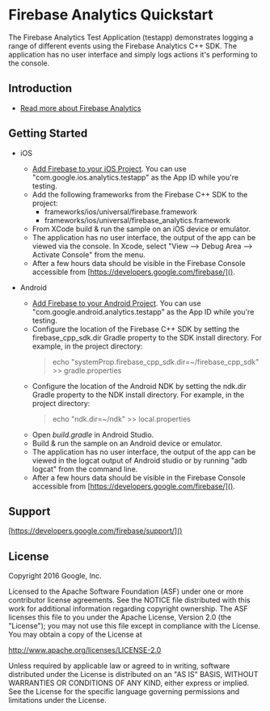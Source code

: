 Firebase Analytics Quickstart
==============================

The Firebase Analytics Test Application (testapp) demonstrates logging a range
of different events using the Firebase Analytics C++ SDK.  The application has
no user interface and simply logs actions it's performing to the console.

Introduction
------------

- [Read more about Firebase Analytics](https://developers.google.com/firebase/)

Getting Started
---------------

- iOS
  - [Add Firebase to your iOS Project](https://developers.google.com/firebase/docs/ios/setup).
    You can use "com.google.ios.analytics.testapp" as the App ID while
    you're testing.
  - Add the following frameworks from the Firebase C++ SDK to the project:
    - frameworks/ios/universal/firebase.framework
    - frameworks/ios/universal/firebase_analytics.framework
  - From XCode build & run the sample on an iOS device or emulator.
  - The application has no user interface, the output of the app can be viewed
    via the console.  In Xcode,  select
    "View --> Debug Area --> Activate Console" from the menu.
  - After a few hours data should be visible in the Firebase Console accessible
    from [https://developers.google.com/firebase/]().

- Android
  - [Add Firebase to your Android Project](https://developers.google.com/firebase/docs/android/setup).
    You can use "com.google.android.analytics.testapp" as the App ID while
    you're testing.
  - Configure the location of the Firebase C++ SDK by setting the
    firebase_cpp_sdk.dir Gradle property to the SDK install directory.
    For example, in the project directory:
    > echo "systemProp.firebase\_cpp\_sdk.dir=~/firebase\_cpp\_sdk" >> gradle.properties
  - Configure the location of the Android NDK by setting the ndk.dir Gradle
    property to the NDK install directory.
    For example, in the project directory:
    > echo "ndk.dir=~/ndk" >> local.properties
  - Open *build.gradle* in Android Studio.
  - Build & run the sample on an Android device or emulator.
  - The application has no user interface, the output of the app can be viewed
    in the logcat output of Android studio or by running "adb logcat" from
    the command line.
  - After a few hours data should be visible in the Firebase Console accessible
    from [https://developers.google.com/firebase/]().

Support
-------

[https://developers.google.com/firebase/support/]()

License
-------

Copyright 2016 Google, Inc.

Licensed to the Apache Software Foundation (ASF) under one or more contributor
license agreements.  See the NOTICE file distributed with this work for
additional information regarding copyright ownership.  The ASF licenses this
file to you under the Apache License, Version 2.0 (the "License"); you may not
use this file except in compliance with the License.  You may obtain a copy of
the License at

  http://www.apache.org/licenses/LICENSE-2.0

Unless required by applicable law or agreed to in writing, software
distributed under the License is distributed on an "AS IS" BASIS, WITHOUT
WARRANTIES OR CONDITIONS OF ANY KIND, either express or implied.  See the
License for the specific language governing permissions and limitations under
the License.

